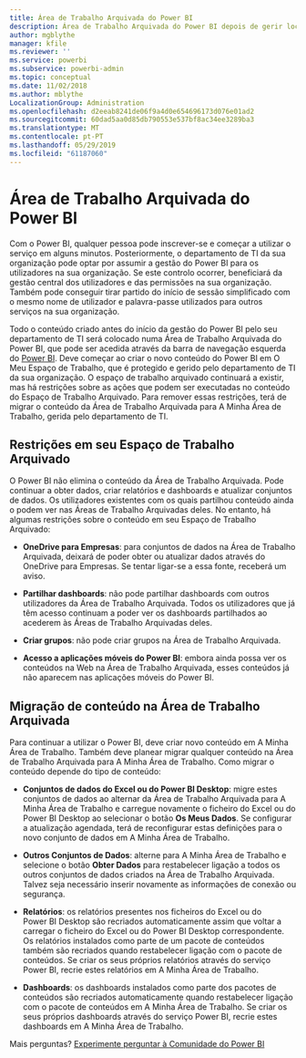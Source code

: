 ```yaml
---
title: Área de Trabalho Arquivada do Power BI
description: Área de Trabalho Arquivada do Power BI depois de gerir locatários do Office 365
author: mgblythe
manager: kfile
ms.reviewer: ''
ms.service: powerbi
ms.subservice: powerbi-admin
ms.topic: conceptual
ms.date: 11/02/2018
ms.author: mblythe
LocalizationGroup: Administration
ms.openlocfilehash: d2eeab8241de06f9a4d0e654696173d076e01ad2
ms.sourcegitcommit: 60dad5aa0d85db790553e537bf8ac34ee3289ba3
ms.translationtype: MT
ms.contentlocale: pt-PT
ms.lasthandoff: 05/29/2019
ms.locfileid: "61187060"
---
```

# <a name="power-bi-archived-workspace"></a>Área de Trabalho Arquivada do Power BI

Com o Power BI, qualquer pessoa pode inscrever-se e começar a utilizar o serviço em alguns minutos.  Posteriormente, o departamento de TI da sua organização pode optar por assumir a gestão do Power BI para os utilizadores na sua organização.  Se este controlo ocorrer, beneficiará da gestão central dos utilizadores e das permissões na sua organização. Também pode conseguir tirar partido do início de sessão simplificado com o mesmo nome de utilizador e palavra-passe utilizados para outros serviços na sua organização.

Todo o conteúdo criado antes do início da gestão do Power BI pelo seu departamento de TI será colocado numa Área de Trabalho Arquivada do Power BI, que pode ser acedida através da barra de navegação esquerda do [Power BI](https://app.powerbi.com). Deve começar ao criar o novo conteúdo do Power BI em O Meu Espaço de Trabalho, que é protegido e gerido pelo departamento de TI da sua organização.  O espaço de trabalho arquivado continuará a existir, mas há restrições sobre as ações que podem ser executadas no conteúdo do Espaço de Trabalho Arquivado.  Para remover essas restrições, terá de migrar o conteúdo da Área de Trabalho Arquivada para A Minha Área de Trabalho, gerida pelo departamento de TI.

## <a name="restrictions-in-your-archived-workspace"></a>Restrições em seu Espaço de Trabalho Arquivado

O Power BI não elimina o conteúdo da Área de Trabalho Arquivada. Pode continuar a obter dados, criar relatórios e dashboards e atualizar conjuntos de dados. Os utilizadores existentes com os quais partilhou conteúdo ainda o podem ver nas Áreas de Trabalho Arquivadas deles. No entanto, há algumas restrições sobre o conteúdo em seu Espaço de Trabalho Arquivado:

* **OneDrive para Empresas**: para conjuntos de dados na Área de Trabalho Arquivada, deixará de poder obter ou atualizar dados através do OneDrive para Empresas.  Se tentar ligar-se a essa fonte, receberá um aviso.

* **Partilhar dashboards**: não pode partilhar dashboards com outros utilizadores da Área de Trabalho Arquivada.  Todos os utilizadores que já têm acesso continuam a poder ver os dashboards partilhados ao acederem às Áreas de Trabalho Arquivadas deles.

* **Criar grupos**: não pode criar grupos na Área de Trabalho Arquivada.

* **Acesso a aplicações móveis do Power BI**: embora ainda possa ver os conteúdos na Web na Área de Trabalho Arquivada, esses conteúdos já não aparecem nas aplicações móveis do Power BI.

## <a name="migrating-content-in-your-archived-workspace"></a>Migração de conteúdo na Área de Trabalho Arquivada

Para continuar a utilizar o Power BI, deve criar novo conteúdo em A Minha Área de Trabalho. Também deve planear migrar qualquer conteúdo na Área de Trabalho Arquivada para A Minha Área de Trabalho.  Como migrar o conteúdo depende do tipo de conteúdo:

* **Conjuntos de dados do Excel ou do Power BI Desktop**: migre estes conjuntos de dados ao alternar da Área de Trabalho Arquivada para A Minha Área de Trabalho e carregue novamente o ficheiro do Excel ou do Power BI Desktop ao selecionar o botão **Os Meus Dados**.  Se configurar a atualização agendada, terá de reconfigurar estas definições para o novo conjunto de dados em A Minha Área de Trabalho.

* **Outros Conjuntos de Dados**: alterne para A Minha Área de Trabalho e selecione o botão **Obter Dados** para restabelecer ligação a todos os outros conjuntos de dados criados na Área de Trabalho Arquivada.  Talvez seja necessário inserir novamente as informações de conexão ou segurança.

* **Relatórios**: os relatórios presentes nos ficheiros do Excel ou do Power BI Desktop são recriados automaticamente assim que voltar a carregar o ficheiro do Excel ou do Power BI Desktop correspondente. Os relatórios instalados como parte de um pacote de conteúdos também são recriados quando restabelecer ligação com o pacote de conteúdos. Se criar os seus próprios relatórios através do serviço Power BI, recrie estes relatórios em A Minha Área de Trabalho.

* **Dashboards**: os dashboards instalados como parte dos pacotes de conteúdos são recriados automaticamente quando restabelecer ligação com o pacote de conteúdos em A Minha Área de Trabalho. Se criar os seus próprios dashboards através do serviço Power BI, recrie estes dashboards em A Minha Área de Trabalho.

Mais perguntas? [Experimente perguntar à Comunidade do Power BI](http://community.powerbi.com/)

